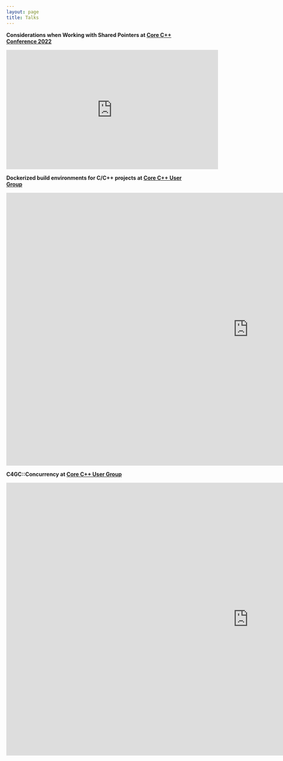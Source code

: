 ```yaml
---
layout: page
title: Talks
---
```


**Considerations when Working with Shared Pointers at [Core C++ Conference 2022](https://corecpp.org/)**

<div class="embed-youtube">
<iframe width="560" height="315" src="https://www.youtube.com/embed/hI5iBXSDbTQ" title="YouTube video player" frameborder="0" allow="accelerometer; autoplay; clipboard-write; encrypted-media; gyroscope; picture-in-picture" allowfullscreen></iframe>
</div>

**Dockerized build environments for C/C++ projects at [Core C++ User Group](https://corecppil.github.io/Meetups/)**

<div class="embed-youtube">
<iframe width="1280" height="720" src="https://www.youtube.com/embed/B0DptqheF5I" title="YouTube video player" frameborder="0" allow="accelerometer; autoplay; clipboard-write; encrypted-media; gyroscope; picture-in-picture" allowfullscreen></iframe>
</div>


**C4GC::Concurrency at [Core C++ User Group](https://corecppil.github.io/Meetups/)**

<div class="embed-youtube">
<iframe width="1280" height="720" src="https://www.youtube.com/embed/BWKJtEYJFjw" title="YouTube video player" frameborder="0" allow="accelerometer; autoplay; clipboard-write; encrypted-media; gyroscope; picture-in-picture" allowfullscreen></iframe>
</div>
